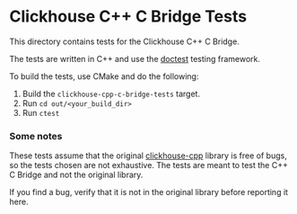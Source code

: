 Clickhouse C++ C Bridge Tests
=============================
This directory contains tests for the Clickhouse C++ C Bridge.

The tests are written in C++ and use the [doctest](https://github.com/doctest/doctest]) testing framework.

To build the tests, use CMake and do the following:

1. Build the `clickhouse-cpp-c-bridge-tests` target.
2. Run `cd out/<your_build_dir>`
3. Run `ctest`

### Some notes

These tests assume that the original [clickhouse-cpp](https://github.com/ClickHouse/clickhouse-cpp) library is free of
bugs, so the tests chosen are not exhaustive. The tests are meant to test the C++ C Bridge and not the original library.

If you find a bug, verify that it is not in the original library before reporting it here.

